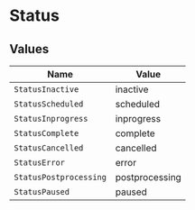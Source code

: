 # Status


## Values

| Name                   | Value                  |
| ---------------------- | ---------------------- |
| `StatusInactive`       | inactive               |
| `StatusScheduled`      | scheduled              |
| `StatusInprogress`     | inprogress             |
| `StatusComplete`       | complete               |
| `StatusCancelled`      | cancelled              |
| `StatusError`          | error                  |
| `StatusPostprocessing` | postprocessing         |
| `StatusPaused`         | paused                 |